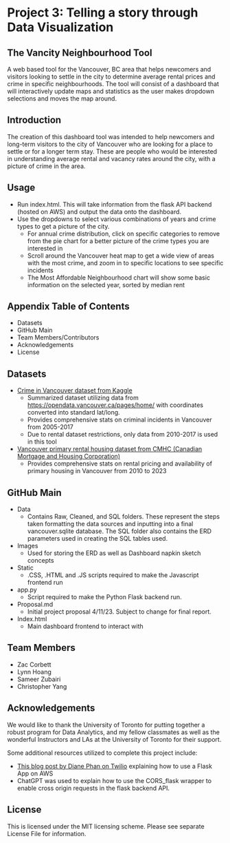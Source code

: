 # Project 3: Telling a story through Data Visualization

## The Vancity Neighbourhood Tool
A web based tool for the Vancouver, BC area that helps newcomers and visitors looking to settle in the city to determine average rental prices and crime in specific neighbourhoods. The tool will consist of a dashboard that will interactively update maps and statistics as the user makes dropdown selections and moves the map around.

## Introduction
The creation of this dashboard tool was intended to help newcomers and long-term visitors to the city of Vancouver who are looking for a place to settle or for a longer term stay. These are people who would be interested in understanding average rental and vacancy rates around the city, with a picture of crime in the area. 

## Usage
- Run index.html. This will take information from the flask API backend (hosted on AWS) and output the data onto the dashboard. 
- Use the dropdowns to select various combinations of years and crime types to get a picture of the city. 
    - For annual crime distribution, click on specific categories to remove from the pie chart for a better picture of the crime types you are interested in
    - Scroll around the Vancouver heat map to get a wide view of areas with the most crime, and zoom in to specific locations to see specific incidents
    - The Most Affordable Neighbourhood chart will show some basic information on the selected year, sorted by median rent

## Appendix Table of Contents
- Datasets
- GitHub Main
- Team Members/Contributors
- Acknowledgements
- License

## Datasets
- [Crime in Vancouver dataset from Kaggle](https://www.kaggle.com/datasets/wosaku/crime-in-vancouver)
    - Summarized dataset utilizing data from https://opendata.vancouver.ca/pages/home/ with coordinates converted into standard lat/long.
    - Provides comprehensive stats on criminal incidents in Vancouver from 2005-2017
    - Due to rental dataset restrictions, only data from 2010-2017 is used in this tool
- [Vancouver primary rental housing dataset from CMHC (Canadian Mortgage and Housing Corporation)](https://www03.cmhc-schl.gc.ca/hmip-pimh/en/TableMapChart/Table?TableId=2.1.31.3&GeographyId=2410&GeographyTypeId=3&DisplayAs=Table&GeograghyName=Vancouver)
    - Provides comprehensive stats on rental pricing and availability of primary housing in Vancouver from 2010 to 2023

## GitHub Main 
- Data
    - Contains Raw, Cleaned, and SQL folders. These represent the steps taken formatting the data sources and inputting into a final vancouver.sqlite database. The SQL folder also contains the ERD parameters used in creating the SQL tables used.
- Images
    - Used for storing the ERD as well as Dashboard napkin sketch concepts
- Static
    - .CSS, .HTML and .JS scripts required to make the Javascript frontend run
- app.py
    - Script required to make the Python Flask backend run. 
- Proposal.md
    - Initial project proposal 4/11/23. Subject to change for final report.
- Index.html
    - Main dashboard frontend to interact with

## Team Members
- Zac Corbett
- Lynn Hoang
- Sameer Zubairi
- Christopher Yang 

## Acknowledgements
We would like to thank the University of Toronto for putting together a robust program for Data Analytics, and my fellow classmates as well as the wonderful Instructors and LAs at the University of Toronto for their support.

Some additional resources utilized to complete this project include:
- [This blog post by Diane Phan on Twilio](https://www.twilio.com/blog/deploy-flask-python-app-aws) explaining how to use a Flask App on AWS
- ChatGPT was used to explain how to use the CORS_flask wrapper to enable cross origin requests in the flask backend API.

## License
This is licensed under the MIT licensing scheme. Please see separate License File for information.